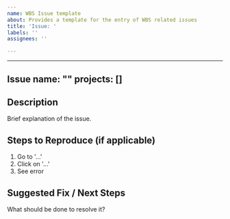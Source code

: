 ```yaml
---
name: WBS Issue template
about: Provides a template for the entry of WBS related issues
title: 'Issue: '
labels: ''
assignees: ''

---
```


---
Issue name: ""
projects: []
---

## Description
Brief explanation of the issue.

## Steps to Reproduce (if applicable)
1. Go to '...'
2. Click on '...'
3. See error

## Suggested Fix / Next Steps
What should be done to resolve it?
